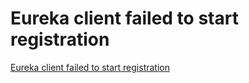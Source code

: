 # Eureka client failed to start registration
[Eureka client failed to start registration](https://aiwithcloud.com/2022/09/15/eureka_client_failed_to_start_registration/)